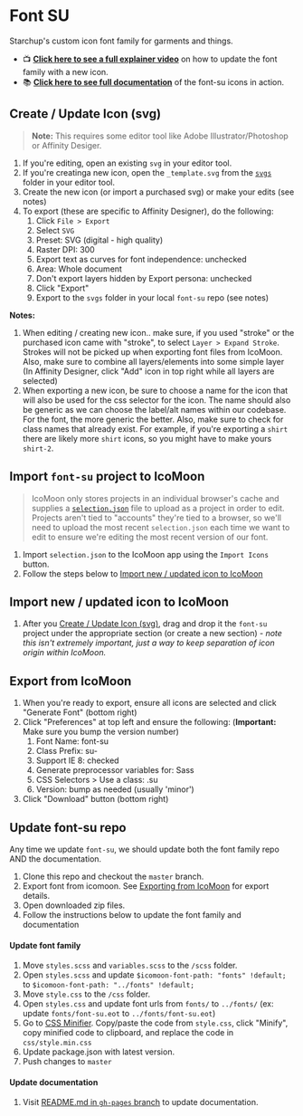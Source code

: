 # Font SU
Starchup's custom icon font family for garments and things.

- :tv: **[Click here to see a full explainer video](https://youtu.be/drEyugXElqA)** on how to update the font family with a new icon.
- :books: **[Click here to see full documentation](https://starchup.github.io/font-su/)** of the font-su icons in action.

## Create / Update Icon (svg)
> **Note:** This requires some editor tool like Adobe Illustrator/Photoshop or Affinity Desiger.

1. If you're editing, open an existing `svg` in your editor tool.
1. If you're creatinga new icon, open the `_template.svg` from the [`svgs`](https://github.com/Starchup/font-su/tree/master/svgs) folder in your editor tool.
1. Create the new icon (or import a purchased svg) or make your edits (see notes)
1. To export (these are specific to Affinity Designer), do the following:
    1. Click `File > Export`
    1. Select `SVG`
    1. Preset: SVG (digital - high quality)
    1. Raster DPI: 300
    1. Export text as curves for font independence: unchecked
    1. Area: Whole document
    1. Don't export layers hidden by Export persona: unchecked
    1. Click "Export"
    1. Export to the `svgs` folder in your local `font-su` repo (see notes)

**Notes:**
1. When editing / creating new icon.. make sure, if you used "stroke" or the purchased icon came with "stroke", to select `Layer > Expand Stroke`. Strokes will not be picked up when exporting font files from IcoMoon. Also, make sure to combine all layers/elements into some simple layer (In Affinity Designer, click "Add" icon in top right while all layers are selected)
1. When exporting a new icon, be sure to choose a name for the icon that will also be used for the css selector for the icon. The name should also be generic as we can choose the label/alt names within our codebase. For the font, the more generic the better. Also, make sure to check for class names that already exist. For example, if you're exporting a `shirt` there are likely more `shirt` icons, so you might have to make yours `shirt-2`.

## Import `font-su` project to IcoMoon
> IcoMoon only stores projects in an individual browser's cache and supplies a [`selection.json`](https://github.com/Starchup/font-su/blob/master/selection.json) file to upload as a project in order to edit. Projects aren't tied to "accounts" they're tied to a browser, so we'll need to upload the most recent `selection.json` each time we want to edit to ensure we're editing the most recent version of our font.

1. Import `selection.json` to the IcoMoon app using the `Import Icons` button.
1. Follow the steps below to [Import new / updated icon to IcoMoon](https://github.com/Starchup/font-su/blob/master/README.md#import-new--updated-icon-to-icomoon)

## Import new / updated icon to IcoMoon
1. After you [Create / Update Icon (svg)](https://github.com/Starchup/font-su/blob/master/README.md#create--update-icon-svg), drag and drop it the `font-su` project under the appropriate section (or create a new section) - _note this isn't extremely important, just a way to keep separation of icon origin within IcoMoon._

## Export from IcoMoon
1. When you're ready to export, ensure all icons are selected and click "Generate Font" (bottom right)
1. Click "Preferences" at top left and ensure the following: (**Important:** Make sure you bump the version number)
    1. Font Name: font-su
    1. Class Prefix: su-
    1. Support IE 8: checked
    1. Generate preprocessor variables for: Sass
    1. CSS Selectors > Use a class: .su
    1. Version: bump as needed (usually 'minor')
1. Click "Download" button (bottom right)

## Update font-su repo
Any time we update `font-su`, we should update both the font family repo AND the documentation.

1. Clone this repo and checkout the `master` branch.
1. Export font from icomoon. See [Exporting from IcoMoon](#export-from-icomoon) for export details.
1. Open downloaded zip files.
1. Follow the instructions below to update the font family and documentation

#### Update font family
1. Move `styles.scss` and `variables.scss` to the `/scss` folder.
1. Open `styles.scss` and update `$icomoon-font-path: "fonts" !default;` to `$icomoon-font-path: "../fonts" !default;`
1. Move `style.css` to the `/css` folder.
1. Open `styles.css` and update font urls from `fonts/` to `../fonts/` (ex: update `fonts/font-su.eot` to `../fonts/font-su.eot`)
1. Go to [CSS Minifier](https://cssminifier.com/). Copy/paste the code from `style.css`, click "Minify", copy minified code to clipboard, and replace the code in `css/style.min.css`
1. Update package.json with latest version.
1. Push changes to `master`

#### Update documentation
1. Visit [README.md in `gh-pages` branch](https://github.com/Starchup/font-su/tree/gh-pages) to update documentation.